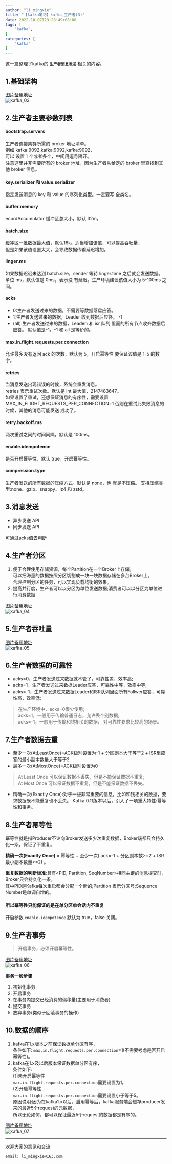 ```yaml
---
author: "li_mingxie"
title: "【kafka笔记】kafka_生产者(3)"
date: 2022-10-07T23:28:49+08:00
tags: [
    "kafka",
]
categories: [
    "kafka"
]
---
```


这一篇整理了kafka的 **`生产者消息发送`** 相关的内容。<!--more-->  

## 1.基础架构

[图片备用地址](https://limingxie.github.io/images/system/kafka/kafka_03.png)  
![kafka_03](https://mingxie-blog.oss-cn-beijing.aliyuncs.com/image/system/kafka/kafka_03.png)

## 2.生产者主要参数列表

#### bootstrap.servers

生产者连接集群所需的 broker 地址清单。  
例如 kafka:9092,kafka:9092,kafka:9092，  
可以 设置 1 个或者多个，中间用逗号隔开。  
注意这里并非需要所有的 broker 地址，因为生产者从给定的 broker 里查找到其他 broker 信息。

#### key.serializer 和 value.serializer

指定发送消息的 key 和 value 的序列化类型。一定要写 全类名。

#### buffer.memory

ecordAccumulator 缓冲区总大小，默认 32m。

#### batch.size

缓冲区一批数据最大值，默认16k。适当增加该值，可以提高吞吐量，  
但是如果该值设置太大，会导致数据传输延迟增加。

#### linger.ms

如果数据迟迟未达到 batch.size，sender 等待 linger.time 之后就会发送数据。  
单位 ms，默认值是 0ms，表示没 有延迟。生产环境建议该值大小为 5-100ms 之间。

#### acks

* 0:生产者发送过来的数据，不需要等数据落盘应答。
* 1:生产者发送过来的数据，Leader 收到数据后应答。 -1
* (all):生产者发送过来的数据，Leader+和 isr 队列 里面的所有节点收齐数据后应答。
    默认值是-1，-1 和 all 是等价的。

#### max.in.flight.requests.per.connection

允许最多没有返回 ack 的次数，默认为 5，开启幂等性 要保证该值是 1-5 的数字。

#### retries

当消息发送出现错误的时候，系统会重发消息。  
retries 表示重试次数。默认是 int 最大值，2147483647。  
如果设置了重试，还想保证消息的有序性，需要设置 MAX_IN_FLIGHT_REQUESTS_PER_CONNECTION=1 否则在重试此失败消息的时候，其他的消息可能发送 成功了。

#### retry.backoff.ms

两次重试之间的时间间隔，默认是 100ms。

#### enable.idempotence

是否开启幂等性，默认 true，开启幂等性。

#### compression.type

生产者发送的所有数据的压缩方式。默认是 none，也 就是不压缩。
支持压缩类型:none、gzip、snappy、lz4 和 zstd。

## 3.消息发送

* 异步发送 API
* 同步发送 API

可通过acks值去判断

## 4.生产者分区

1. 便于合理使用存储资源，每个Partition在一个Broker上存储，  
    可以把海量的数据按照分区切割成一块一块数据存储在多台Broker上。  
    合理控制分区的任务，可以实现负载均衡的效果。
2. 提高并行度，生产者可以以分区为单位发送数据;消费者可以以分区为单位进行消费数据.

[图片备用地址](https://limingxie.github.io/images/system/kafka/kafka_04.png)  
![kafka_04](https://mingxie-blog.oss-cn-beijing.aliyuncs.com/image/system/kafka/kafka_04.png)

## 5.生产者吞吐量

[图片备用地址](https://limingxie.github.io/images/system/kafka/kafka_05.png)  
![kafka_05](https://mingxie-blog.oss-cn-beijing.aliyuncs.com/image/system/kafka/kafka_05.png)

## 6.生产者数据的可靠性

* acks=0，生产者发送过来数据就不管了，可靠性差，效率高;
* acks=1，生产者发送过来数据Leader应答，可靠性中等，效率中等;
* acks=-1，生产者发送过来数据Leader和ISR队列里面所有Follwer应答，可靠性高，效率低;

> 在生产环境中，acks=0很少使用;  
> acks=1，一般用于传输普通日志，允许丢个别数据;  
> acks=-1，一般用于传输和钱相关的数据， 对可靠性要求比较高的场景。  

## 7.生产者数据去重

* 至少一次(AtLeastOnce)=ACK级别设置为-1 + 分区副本大于等于2 + ISR里应答的最小副本数量大于等于2
* 最多一次(AtMostOnce)=ACK级别设置为0

> At Least Once 可以保证数据不丢失，但是不能保证数据不重复;  
> At Most Once 可以保证数据不重复，但是不能保证数据不丢失。  

* 精确一次(Exactly Once):对于一些非常重要的信息，比如和钱相关的数据，要求数据既不能重复也不丢失。
    Kafka 0.11版本以后，引入了一项重大特性:幂等性和事务。

## 8.生产者幂等性

幂等性就是指Producer不论向Broker发送多少次重复数据，Broker端都只会持久化一条，保证了不重复。

**精确一次(Exactly Once)** = 幂等性 + 至少一次( ack=-1 + 分区副本数>=2 + ISR最小副本数量>=2) 。

**重复数据的判断标准**:具有<PID, Partition, SeqNumber>相同主键的消息提交时，Broker只会持久化一条。  
其中PID是Kafka每次重启都会分配一个新的;Partition 表示分区号;Sequence Number是单调自增的。

#### 所以幂等性只能保证的是在单分区单会话内不重复

开启参数 `enable.idempotence` 默认为 true，false 关闭。

## 9.生产者事务

> 开启事务，必须开启幂等性。

[图片备用地址](https://limingxie.github.io/images/system/kafka/kafka_06.png)  
![kafka_06](https://mingxie-blog.oss-cn-beijing.aliyuncs.com/image/system/kafka/kafka_06.png)

**事务一般步骤**  

1. 初始化事务
2. 开启事务
3. 在事务内提交已经消费的偏移量(主要用于消费者)
4. 提交事务
5. 放弃事务(类似于回滚事务的操作)

## 10.数据的顺序

1. kafka在1.x版本之前保证数据单分区有序，  
    条件如下: `max.in.flight.requests.per.connection`=1(不需要考虑是否开启幂等性)。  
2. kafka在1.x及以后版本保证数据单分区有序，  
    条件如下:  
    (1)未开启幂等性  
    `max.in.flight.requests.per.connection`需要设置为1。  
    (2)开启幂等性  
    `max.in.flight.requests.per.connection`需要设置小于等于5。  
    原因说明:因为在kafka1.x以后，启用幂等后，kafka服务端会缓存producer发来的最近5个request的元数据，  
    所以无论如何，都可以保证最近5个request的数据都是有序的。  

[图片备用地址](https://limingxie.github.io/images/system/kafka/kafka_07.png)  
![kafka_07](https://mingxie-blog.oss-cn-beijing.aliyuncs.com/image/system/kafka/kafka_07.png)

----------------------------------------------

欢迎大家的意见和交流

`email: li_mingxie@163.com`
